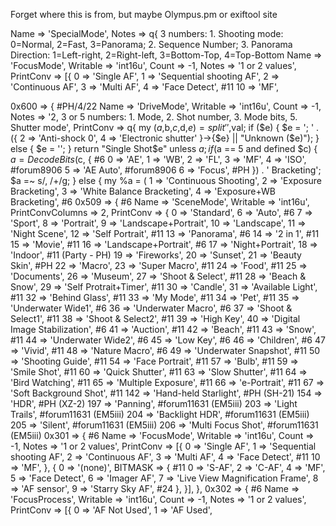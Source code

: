 Forget where this is from, but maybe Olympus.pm or exiftool site

Name => 'SpecialMode',
Notes => q{
3 numbers: 1. Shooting mode: 0=Normal, 2=Fast, 3=Panorama; 2. Sequence Number; 3. Panorama Direction: 1=Left-right,
2=Right-left, 3=Bottom-Top, 4=Top-Bottom
Name => 'FocusMode',
Writable => 'int16u',
Count => -1,
Notes => '1 or 2 values',
PrintConv => [{
0 => 'Single AF',
1 => 'Sequential shooting AF',
2 => 'Continuous AF',
3 => 'Multi AF',
4 => 'Face Detect', #11
10 => 'MF',

0x600 => { #PH/4/22
Name => 'DriveMode',
Writable => 'int16u',
Count => -1,
Notes => '2, 3 or 5 numbers: 1. Mode, 2. Shot number, 3. Mode bits, 5. Shutter mode',
PrintConv => q{
my ($a,$b,$c,$d,$e) = split ' ',$val;
if ($e) {
				$e = '; ' . ({ 2 => 'Anti-shock 0', 4 => 'Electronic shutter' }->{$e} || "Unknown ($e)");
			} else {
				$e = '';
			}
			return "Single Shot$e" unless $a;
			if ($a == 5 and defined $c) {
				$a = DecodeBits($c, { #6
0 => 'AE',
1 => 'WB',
2 => 'FL',
3 => 'MF',
4 => 'ISO', #forum8906
5 => 'AE Auto', #forum8906
6 => 'Focus', #PH
}) . ' Bracketing';
$a =~ s/, /+/g;
} else {
my %a = (
1 => 'Continuous Shooting',
2 => 'Exposure Bracketing',
3 => 'White Balance Bracketing',
4 => 'Exposure+WB Bracketing', #6
0x509 => { #6
Name => 'SceneMode',
Writable => 'int16u',
PrintConvColumns => 2,
PrintConv => {
0 => 'Standard',
6 => 'Auto', #6
7 => 'Sport',
8 => 'Portrait',
9 => 'Landscape+Portrait',
10 => 'Landscape',
11 => 'Night Scene',
12 => 'Self Portrait', #11
13 => 'Panorama', #6
14 => '2 in 1', #11
15 => 'Movie', #11
16 => 'Landscape+Portrait', #6
17 => 'Night+Portrait',
18 => 'Indoor', #11 (Party - PH)
19 => 'Fireworks',
20 => 'Sunset',
21 => 'Beauty Skin', #PH
22 => 'Macro',
23 => 'Super Macro', #11
24 => 'Food', #11
25 => 'Documents',
26 => 'Museum',
27 => 'Shoot & Select', #11
28 => 'Beach & Snow',
29 => 'Self Protrait+Timer', #11
30 => 'Candle',
31 => 'Available Light', #11
32 => 'Behind Glass', #11
33 => 'My Mode', #11
34 => 'Pet', #11
35 => 'Underwater Wide1', #6
36 => 'Underwater Macro', #6
37 => 'Shoot & Select1', #11
38 => 'Shoot & Select2', #11
39 => 'High Key',
40 => 'Digital Image Stabilization', #6
41 => 'Auction', #11
42 => 'Beach', #11
43 => 'Snow', #11
44 => 'Underwater Wide2', #6
45 => 'Low Key', #6
46 => 'Children', #6
47 => 'Vivid', #11
48 => 'Nature Macro', #6
49 => 'Underwater Snapshot', #11
50 => 'Shooting Guide', #11
54 => 'Face Portrait', #11
57 => 'Bulb', #11
59 => 'Smile Shot', #11
60 => 'Quick Shutter', #11
63 => 'Slow Shutter', #11
64 => 'Bird Watching', #11
65 => 'Multiple Exposure', #11
66 => 'e-Portrait', #11
67 => 'Soft Background Shot', #11
142 => 'Hand-held Starlight', #PH (SH-21)
154 => 'HDR', #PH (XZ-2)
197 => 'Panning', #forum11631 (EM5iii)
203 => 'Light Trails', #forum11631 (EM5iii)
204 => 'Backlight HDR', #forum11631 (EM5iii)
205 => 'Silent', #forum11631 (EM5iii)
206 => 'Multi Focus Shot', #forum11631 (EM5iii)
0x301 => { #6
Name => 'FocusMode',
Writable => 'int16u',
Count => -1,
Notes => '1 or 2 values',
PrintConv => [{
0 => 'Single AF',
1 => 'Sequential shooting AF',
2 => 'Continuous AF',
3 => 'Multi AF',
4 => 'Face Detect', #11
10 => 'MF',
}, {
0 => '(none)',
BITMASK => { #11
0 => 'S-AF',
2 => 'C-AF',
4 => 'MF',
5 => 'Face Detect',
6 => 'Imager AF',
7 => 'Live View Magnification Frame',
8 => 'AF sensor',
9 => 'Starry Sky AF', #24
},
}],
},
0x302 => { #6
Name => 'FocusProcess',
Writable => 'int16u',
Count => -1,
Notes => '1 or 2 values',
PrintConv => [{
0 => 'AF Not Used',
1 => 'AF Used',
